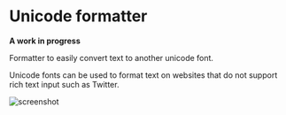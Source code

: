 # Unicode formatter

**A work in progress**

Formatter to easily convert text to another unicode font.

Unicode fonts can be used to format text on websites that do not support rich text input such as Twitter.

![screenshot](https://i.imgur.com/uWoox9n.png)